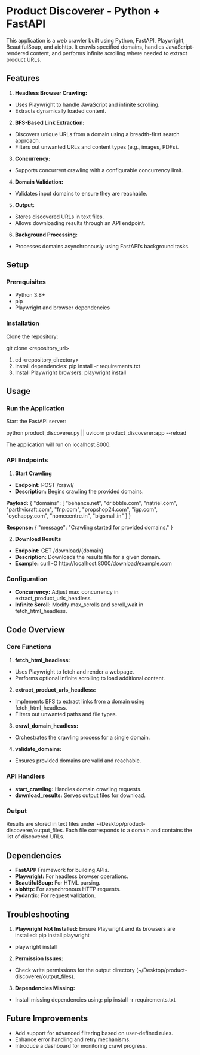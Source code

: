 # **Product Discoverer - Python + FastAPI** 
This application is a web crawler built using Python, FastAPI, Playwright, BeautifulSoup, and aiohttp. It crawls specified domains, handles JavaScript-rendered content, and performs infinite scrolling where needed to extract product URLs. 
## **Features** 
1. **Headless Browser Crawling:** 
- Uses Playwright to handle JavaScript and infinite scrolling. 
- Extracts dynamically loaded content. 
2. **BFS-Based Link Extraction:** 
- Discovers unique URLs from a domain using a breadth-first search approach. 
- Filters out unwanted URLs and content types (e.g., images, PDFs). 
3. **Concurrency:** 
- Supports concurrent crawling with a configurable concurrency limit. 
4. **Domain Validation:** 
- Validates input domains to ensure they are reachable. 
5. **Output:** 
- Stores discovered URLs in text files. 
- Allows downloading results through an API endpoint. 
6. **Background Processing:** 
- Processes domains asynchronously using FastAPI’s background tasks. 
## **Setup** 
### **Prerequisites** 
- Python 3.8+ 
- pip 
- Playwright and browser dependencies 
### **Installation** 
Clone the repository: 

git clone <repository\_url> 

1. cd <repository\_directory> 
1. Install dependencies: pip install -r requirements.txt 
1. Install Playwright browsers: playwright install 
## **Usage** 
### **Run the Application** 
Start the FastAPI server: 

python product_discoverer.py || uvicorn product_discoverer:app --reload

The application will run on localhost:8000. 
### **API Endpoints** 
1. **Start Crawling** 
- **Endpoint:** POST /crawl/ 
- **Description:** Begins crawling the provided domains. 

**Payload:** 
{ 
  "domains": [
    "behance.net",
    "dribbble.com",
    "natriel.com",
    "parthvicraft.com",
    "fnp.com",
    "propshop24.com",
    "igp.com",
    "oyehappy.com",
    "homecentre.in",
    "bigsmall.in" 
  ]
} 

**Response:** 
{ 
  "message": "Crawling started for provided domains."
}

2. **Download Results** 
- **Endpoint:** GET /download/{domain} 
- **Description:** Downloads the results file for a given domain. 
- **Example:** 
  curl -O http://localhost:8000/download/example.com

### **Configuration** 
- **Concurrency:** Adjust max\_concurrency in extract\_product\_urls\_headless. 
- **Infinite Scroll:** Modify max\_scrolls and scroll\_wait in fetch\_html\_headless.

## **Code Overview** 
### **Core Functions** 
1. **fetch\_html\_headless:** 
- Uses Playwright to fetch and render a webpage. 
- Performs optional infinite scrolling to load additional content. 
2. **extract\_product\_urls\_headless:** 
- Implements BFS to extract links from a domain using fetch\_html\_headless. 
- Filters out unwanted paths and file types. 
3. **crawl\_domain\_headless:** 
- Orchestrates the crawling process for a single domain. 
4. **validate\_domains:** 
- Ensures provided domains are valid and reachable. 

### **API Handlers** 
- **start\_crawling:** Handles domain crawling requests. 
- **download\_results:** Serves output files for download. 

### **Output** 
Results are stored in text files under ~/Desktop/product-discoverer/output\_files. Each file corresponds to a domain and contains 
the list of discovered URLs. 

## **Dependencies** 
- **FastAPI:** Framework for building APIs. 
- **Playwright:** For headless browser operations. 
- **BeautifulSoup:** For HTML parsing. 
- **aiohttp:** For asynchronous HTTP requests. 
- **Pydantic:** For request validation. 

## **Troubleshooting** 
1. **Playwright Not Installed:** 
Ensure Playwright and its browsers are installed: pip install playwright 
- playwright install 
2. **Permission Issues:** 
- Check write permissions for the output directory (~/Desktop/product-discoverer/output\_files). 
3. **Dependencies Missing:** 
- Install missing dependencies using: 
  pip install -r requirements.txt 

## **Future Improvements** 
- Add support for advanced filtering based on user-defined rules. 
- Enhance error handling and retry mechanisms. 
- Introduce a dashboard for monitoring crawl progress. 
